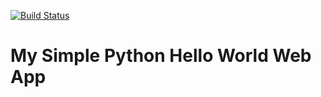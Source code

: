 [![Build Status](https://travis-ci.org/code4innerpeace/travis_flask_helloworld.svg?branch=master)](https://travis-ci.org/code4innerpeace/travis_flask_helloworld)
# My Simple Python Hello World Web App
